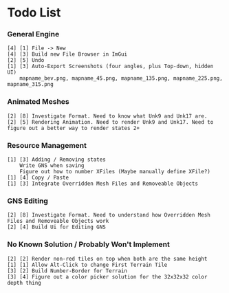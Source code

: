 ﻿# Todo List

### General Engine

    [4] [1] File -> New
    [4] [3] Build new File Browser in ImGui
    [2] [5] Undo
    [1] [3] Auto-Export Screenshots (four angles, plus Top-down, hidden UI)
        mapname_bev.png, mapname_45.png, mapname_135.png, mapname_225.png, mapname_315.png

### Animated Meshes

    [2] [8] Investigate Format. Need to know what Unk9 and Unk17 are.
    [2] [5] Rendering Animation. Need to render Unk9 and Unk17. Need to figure out a better way to render states 2+

### Resource Management

    [1] [3] Adding / Removing states
        Write GNS when saving
        Figure out how to number XFiles (Maybe manually define XFile?)
    [1] [4] Copy / Paste
    [1] [3] Integrate Overridden Mesh Files and Removeable Objects

### GNS Editing
    [2] [8] Investigate Format. Need to understand how Overridden Mesh Files and Removeable Objects work
    [2] [4] Build Ui for Editing GNS

### No Known Solution / Probably Won't Implement

    [2] [2] Render non-red tiles on top when both are the same height
    [1] [1] Allow Alt-Click to change First Terrain Tile
    [3] [2] Build Number-Border for Terrain
    [3] [4] Figure out a color picker solution for the 32x32x32 color depth thing

